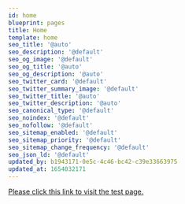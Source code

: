 ```yaml
---
id: home
blueprint: pages
title: Home
template: home
seo_title: '@auto'
seo_description: '@default'
seo_og_image: '@default'
seo_og_title: '@auto'
seo_og_description: '@auto'
seo_twitter_card: '@default'
seo_twitter_summary_image: '@default'
seo_twitter_title: '@auto'
seo_twitter_description: '@auto'
seo_canonical_type: '@default'
seo_noindex: '@default'
seo_nofollow: '@default'
seo_sitemap_enabled: '@default'
seo_sitemap_priority: '@default'
seo_sitemap_change_frequency: '@default'
seo_json_ld: '@default'
updated_by: b1943171-0e5c-4c46-bc42-c39e33663975
updated_at: 1654032171
---
```

[Please click this link to visit the test page.](/articles/categories/test)